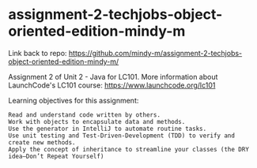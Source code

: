 # assignment-2-techjobs-object-oriented-edition-mindy-m

Link back to repo:  https://github.com/mindy-m/assignment-2-techjobs-object-oriented-edition-mindy-m/


Assignment 2 of Unit 2 - Java for LC101.
More information about LaunchCode's LC101 course: https://www.launchcode.org/lc101


Learning objectives for this assignment:

    Read and understand code written by others.
    Work with objects to encapsulate data and methods.
    Use the generator in IntelliJ to automate routine tasks.
    Use unit testing and Test-Driven-Development (TDD) to verify and create new methods.
    Apply the concept of inheritance to streamline your classes (the DRY idea—Don’t Repeat Yourself)
